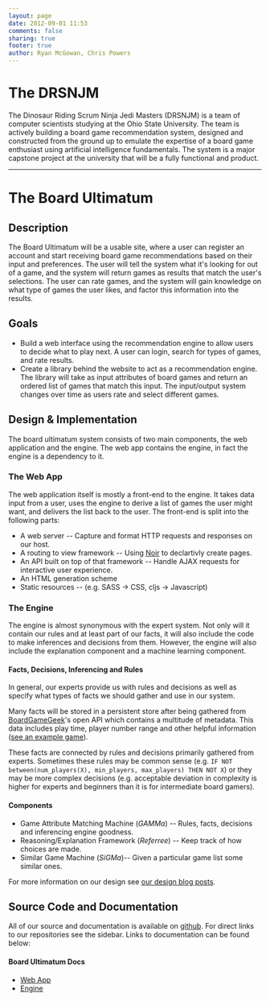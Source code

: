 ```yaml
---
layout: page
date: 2012-09-01 11:53
comments: false
sharing: true
footer: true
author: Ryan McGowan, Chris Powers
---
```

# The DRSNJM

The Dinosaur Riding Scrum Ninja Jedi Masters (DRSNJM) is a team of computer
scientists studying at the Ohio State University. The team is actively building
a board game recommendation system, designed and constructed from the ground up
to emulate the expertise of a board game enthusiast using artificial
intelligence fundamentals. The system is a major capstone project at the
university that will be a fully functional and product.

---

# The Board Ultimatum

## Description

The Board Ultimatum will be a usable site, where a user can register an account
and start receiving board game recommendations based on their input and
preferences. The user will tell the system what it's looking for out of a game,
and the system will return games as results that match the user's selections.
The user can rate games, and the system will gain knowledge on what type of
games the user likes, and factor this information into the results.

## Goals

*   Build a web interface using the recommendation engine to allow users to
    decide what to play next. A user can login, search for types of games, and
    rate results.
*   Create a library behind the website to act as a recommendation engine. The
    library will take as input attributes of board games and return an ordered
    list of games that match this input. The input/output system changes over
    time as users rate and select different games.

## Design &amp; Implementation

The board ultimatum system consists of two main components, the web application
and the engine. The web app contains the engine, in fact the engine is a
dependency to it.

### The Web App

The web application itself is mostly a front-end to the engine. It takes data
input from a user, uses the engine to derive a list of games the user might
want, and delivers the list back to the user.  The front-end is split into the
following parts:

*   A web server -- Capture and format HTTP requests and responses on our host.
*   A routing to view framework -- Using [Noir](http://www.webnoir.org/) to
    declartivly create pages.
*   An API built on top of that framework -- Handle AJAX requests for
    interactive user experience.
*   An HTML generation scheme
*   Static resources -- (e.g. SASS &rarr; CSS, cljs &rarr; Javascript)


### The Engine

The engine is almost synonymous with the expert system. Not only will it contain
our rules and at least part of our facts, it will also include the code to make
inferences and decisions from them. However, the engine will also include the
explanation component and a machine learning component.


#### Facts, Decisions, Inferencing and Rules

In general, our experts provide us with rules and decisions as well as specify
what types of facts we should gather and use in our system.

Many facts will be stored in a persistent store after being gathered from
[BoardGameGeek](http://boardgamegeek.com/)'s open API which contains a multitude
of metadata.  This data includes play time, player number range and other
helpful information ([see an example
game](http://boardgamegeek.com/boardgame/25613/through-the-ages-a-story-of-civilization)).

These facts are connected by rules and decisions primarily gathered from
experts.  Sometimes these rules may be common sense (e.g. `IF NOT
between(num_players(X), min_players, max_players) THEN NOT X`) or they may be
more complex decisions (e.g. acceptable deviation in complexity is higher for
experts and beginners than it is for intermediate board gamers).


#### Components

*   Game Attribute Matching Machine (*GAMMa*) -- Rules, facts, decisions and
    inferencing engine goodness.
*   Reasoning/Explanation Framework (*Referree*) -- Keep track of how choices
    are made.
*   Similar Game Machine (*SiGMa*)-- Given a particular game list some similar
    ones.

For more information on our design see [our design blog posts](/blog/categories/design/).

## Source Code and Documentation

All of our source and documentation is available on
[github](https://github.com/DRSNJM). For direct links to our repositories see
the sidebar. Links to documentation can be found below:

#### Board Ultimatum Docs

*	[Web App](http://drsnjm.github.com/board-ultimatum)
*	[Engine](http://drsnjm.github.com/board-ultimatum-engine)
